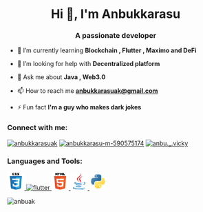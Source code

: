<h1 align="center">Hi 👋, I'm Anbukkarasu</h1>
<h3 align="center">A passionate developer</h3>

- 🌱 I’m currently learning **Blockchain , Flutter , Maximo and DeFi**

- 🤝 I’m looking for help with **Decentralized platform**

- 💬 Ask me about **Java , Web3.0**

- 📫 How to reach me **anbukkarasuak@gmail.com**

- ⚡ Fun fact **I'm a guy who makes dark jokes**

<h3 align="left">Connect with me:</h3>
<p align="left">
<a href="https://twitter.com/anbukkarasuak" target="blank"><img align="center" src="https://raw.githubusercontent.com/rahuldkjain/github-profile-readme-generator/master/src/images/icons/Social/twitter.svg" alt="anbukkarasuak" height="30" width="40" /></a>
<a href="https://linkedin.com/in/anbukkarasu-m-590575174" target="blank"><img align="center" src="https://raw.githubusercontent.com/rahuldkjain/github-profile-readme-generator/master/src/images/icons/Social/linked-in-alt.svg" alt="anbukkarasu-m-590575174" height="30" width="40" /></a>
<a href="https://instagram.com/anbu._.vicky" target="blank"><img align="center" src="https://raw.githubusercontent.com/rahuldkjain/github-profile-readme-generator/master/src/images/icons/Social/instagram.svg" alt="anbu._.vicky" height="30" width="40" /></a>
</p>

<h3 align="left">Languages and Tools:</h3>
<p align="left"> <a href="https://www.w3schools.com/css/" target="_blank" rel="noreferrer"> <img src="https://raw.githubusercontent.com/devicons/devicon/master/icons/css3/css3-original-wordmark.svg" alt="css3" width="40" height="40"/> </a> <a href="https://flutter.dev" target="_blank" rel="noreferrer"> <img src="https://www.vectorlogo.zone/logos/flutterio/flutterio-icon.svg" alt="flutter" width="40" height="40"/> </a> <a href="https://www.w3.org/html/" target="_blank" rel="noreferrer"> <img src="https://raw.githubusercontent.com/devicons/devicon/master/icons/html5/html5-original-wordmark.svg" alt="html5" width="40" height="40"/> </a> <a href="https://www.java.com" target="_blank" rel="noreferrer"> <img src="https://raw.githubusercontent.com/devicons/devicon/master/icons/java/java-original.svg" alt="java" width="40" height="40"/> </a> <a href="https://www.python.org" target="_blank" rel="noreferrer"> <img src="https://raw.githubusercontent.com/devicons/devicon/master/icons/python/python-original.svg" alt="python" width="40" height="40"/> </a> </p>

<p><img align="center" src="https://github-readme-stats.vercel.app/api/top-langs?username=anbuak&show_icons=true&locale=en&layout=compact" alt="anbuak" /></p>
